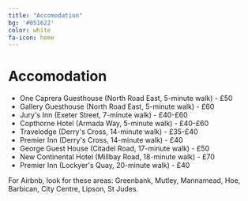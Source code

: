 ```yaml
---
title: "Accomodation"
bg: '#051622'
color: white
fa-icon: home
---
```


# Accomodation

* One Caprera Guesthouse (North Road East, 5-minute walk) - £50
* Gallery Guesthouse (North Road East, 5-minute walk) - £60
* Jury's Inn (Exeter Street, 7-minute walk) - £40-£60
* Copthorne Hotel (Armada Way, 5-minute walk) - £40-£60
* Travelodge (Derry's Cross, 14-minute walk) - £35-£40
* Premier Inn (Derry's Cross, 14-minute walk) - £40
* George Guest House (Citadel Road, 17-minute walk) - £50
* New Continental Hotel (Millbay Road, 18-minute walk) - £70
* Premier Inn (Lockyer's Quay, 20-minute walk) - £40

For Airbnb, look for these areas: Greenbank, Mutley, Mannamead, Hoe, Barbican, City Centre, Lipson, St Judes.